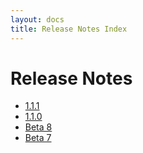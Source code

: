 ```yaml
---
layout: docs
title: Release Notes Index
---
```


# Release Notes

* [1.1.1](/documentation/releasenotes/1.1.1)
* [1.1.0](/documentation/releasenotes/1.1.0)
* [Beta 8](/documentation/releasenotes/beta8)
* [Beta 7](/documentation/releasenotes/beta7)
